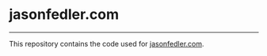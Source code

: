 # jasonfedler.com

---

This repository contains the code used for [jasonfedler.com](https://jasonfedler.com).

